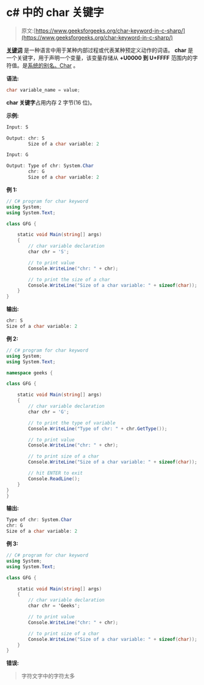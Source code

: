 # c# 中的 char 关键字

> 原文:[https://www.geeksforgeeks.org/char-keyword-in-c-sharp/](https://www.geeksforgeeks.org/char-keyword-in-c-sharp/)

**[关键词](https://www.geeksforgeeks.org/c-sharp-keywords/)** 是一种语言中用于某种内部过程或代表某种预定义动作的词语。 **char** 是一个关键字，用于声明一个变量，该变量存储从 **+U0000 到 U+FFFF** 范围内的字符值。是[系统的别名。Char](https://www.geeksforgeeks.org/c-sharp-char-struct/) 。

**语法:**

```cs
char variable_name = value;
```

**char 关键字**占用内存 2 字节(16 位)。

**示例:**

```cs
Input: S

Output: chr: S
        Size of a char variable: 2 

Input: G

Output: Type of chr: System.Char
        chr: G
        Size of a char variable: 2

```

**例 1:**

```cs
// C# program for char keyword
using System;
using System.Text;

class GFG {

    static void Main(string[] args)
    {
        // char variable declaration
        char chr = 'S';

        // to print value
        Console.WriteLine("chr: " + chr);

        // to print the size of a char
        Console.WriteLine("Size of a char variable: " + sizeof(char));
    }
}
```

**输出:**

```cs
chr: S
Size of a char variable: 2

```

**例 2:**

```cs
// C# program for char keyword
using System;
using System.Text;

namespace geeks {

class GFG {

    static void Main(string[] args)
    {
        // char variable declaration
        char chr = 'G';

        // to print the type of variable
        Console.WriteLine("Type of chr: " + chr.GetType());

        // to print value
        Console.WriteLine("chr: " + chr);

        // to print size of a char
        Console.WriteLine("Size of a char variable: " + sizeof(char));

        // hit ENTER to exit
        Console.ReadLine();
    }
}
}
```

**输出:**

```cs
Type of chr: System.Char
chr: G
Size of a char variable: 2

```

**例 3:**

```cs
// C# program for char keyword
using System;
using System.Text;

class GFG {

    static void Main(string[] args)
    {
        // char variable declaration
        char chr = 'Geeks';

        // to print value
        Console.WriteLine("chr: " + chr);

        // to print size of a char
        Console.WriteLine("Size of a char variable: " + sizeof(char));
    }
}
```

**错误:**

> 字符文字中的字符太多